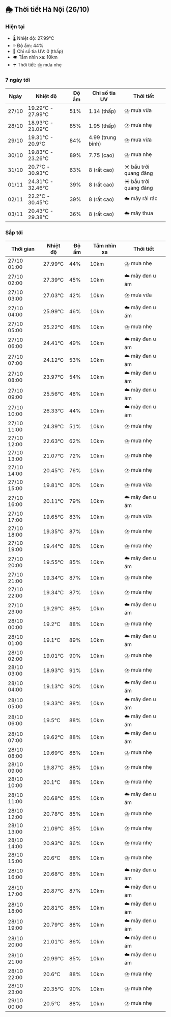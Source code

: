 ## 🌦️ Thời tiết Hà Nội (26/10)

### Hiện tại

- 🌡️ Nhiệt độ: 27.99℃
- 💦 Độ ẩm: 44%
- 🌟 Chỉ số tia UV: 0 (thấp)
- 👁️ Tầm nhìn xa: 10km
- ☂️ Thời tiết: ⛈️ mưa nhẹ

### 7 ngày tới

| Ngày | Nhiệt độ | Độ ẩm | Chỉ số tia UV | Thời tiết |
| --- | --- | --- | --- | --- |
| 27/10 | 19.29℃ - 27.99℃ | 51% | 1.14 (thấp) | ⛈️ mưa vừa |
| 28/10 | 18.93℃ - 21.09℃ | 85% | 1.95 (thấp) | ⛈️ mưa nhẹ |
| 29/10 | 19.31℃ - 20.9℃ | 84% | 4.99 (trung bình) | ⛈️ mưa vừa |
| 30/10 | 19.83℃ - 23.26℃ | 89% | 7.75 (cao) | ⛈️ mưa nhẹ |
| 31/10 | 20.7℃ - 30.93℃ | 63% | 8 (rất cao) | ☀️ bầu trời quang đãng |
| 01/11 | 24.31℃ - 32.46℃ | 39% | 8 (rất cao) | ☀️ bầu trời quang đãng |
| 02/11 | 22.2℃ - 30.45℃ | 39% | 8 (rất cao) | ☁️ mây rải rác |
| 03/11 | 20.43℃ - 29.38℃ | 36% | 8 (rất cao) | ☁️ mây thưa |

### Sắp tới

| Thời gian | Nhiệt độ | Độ ẩm | Tầm nhìn xa | Thời tiết |
| --- | --- | --- | --- | --- |
| 27/10 01:00 | 27.99℃ | 44% | 10km | ⛈️ mưa nhẹ |
| 27/10 02:00 | 27.39℃ | 45% | 10km | ☁️ mây đen u ám |
| 27/10 03:00 | 27.03℃ | 42% | 10km | ⛈️ mưa vừa |
| 27/10 04:00 | 25.99℃ | 46% | 10km | ☁️ mây đen u ám |
| 27/10 05:00 | 25.22℃ | 48% | 10km | ⛈️ mưa nhẹ |
| 27/10 06:00 | 24.41℃ | 49% | 10km | ☁️ mây đen u ám |
| 27/10 07:00 | 24.12℃ | 53% | 10km | ☁️ mây đen u ám |
| 27/10 08:00 | 23.97℃ | 54% | 10km | ☁️ mây đen u ám |
| 27/10 09:00 | 25.56℃ | 48% | 10km | ☁️ mây đen u ám |
| 27/10 10:00 | 26.33℃ | 44% | 10km | ☁️ mây đen u ám |
| 27/10 11:00 | 24.39℃ | 51% | 10km | ⛈️ mưa nhẹ |
| 27/10 12:00 | 22.63℃ | 62% | 10km | ⛈️ mưa nhẹ |
| 27/10 13:00 | 21.07℃ | 72% | 10km | ⛈️ mưa nhẹ |
| 27/10 14:00 | 20.45℃ | 76% | 10km | ⛈️ mưa nhẹ |
| 27/10 15:00 | 19.81℃ | 80% | 10km | ⛈️ mưa vừa |
| 27/10 16:00 | 20.11℃ | 79% | 10km | ☁️ mây đen u ám |
| 27/10 17:00 | 19.65℃ | 83% | 10km | ⛈️ mưa vừa |
| 27/10 18:00 | 19.35℃ | 87% | 10km | ⛈️ mưa nhẹ |
| 27/10 19:00 | 19.44℃ | 86% | 10km | ⛈️ mưa nhẹ |
| 27/10 20:00 | 19.55℃ | 85% | 10km | ☁️ mây đen u ám |
| 27/10 21:00 | 19.34℃ | 87% | 10km | ⛈️ mưa nhẹ |
| 27/10 22:00 | 19.34℃ | 87% | 10km | ⛈️ mưa nhẹ |
| 27/10 23:00 | 19.29℃ | 88% | 10km | ☁️ mây đen u ám |
| 28/10 00:00 | 19.2℃ | 88% | 10km | ⛈️ mưa nhẹ |
| 28/10 01:00 | 19.1℃ | 89% | 10km | ☁️ mây đen u ám |
| 28/10 02:00 | 19.01℃ | 90% | 10km | ⛈️ mưa nhẹ |
| 28/10 03:00 | 18.93℃ | 91% | 10km | ⛈️ mưa nhẹ |
| 28/10 04:00 | 19.13℃ | 90% | 10km | ☁️ mây đen u ám |
| 28/10 05:00 | 19.33℃ | 88% | 10km | ☁️ mây đen u ám |
| 28/10 06:00 | 19.5℃ | 88% | 10km | ☁️ mây đen u ám |
| 28/10 07:00 | 19.62℃ | 88% | 10km | ☁️ mây đen u ám |
| 28/10 08:00 | 19.69℃ | 88% | 10km | ⛈️ mưa nhẹ |
| 28/10 09:00 | 19.87℃ | 88% | 10km | ⛈️ mưa nhẹ |
| 28/10 10:00 | 20.1℃ | 88% | 10km | ⛈️ mưa nhẹ |
| 28/10 11:00 | 20.68℃ | 85% | 10km | ☁️ mây đen u ám |
| 28/10 12:00 | 20.78℃ | 85% | 10km | ⛈️ mưa nhẹ |
| 28/10 13:00 | 21.09℃ | 85% | 10km | ⛈️ mưa nhẹ |
| 28/10 14:00 | 20.93℃ | 86% | 10km | ⛈️ mưa nhẹ |
| 28/10 15:00 | 20.6℃ | 88% | 10km | ⛈️ mưa nhẹ |
| 28/10 16:00 | 20.68℃ | 88% | 10km | ☁️ mây đen u ám |
| 28/10 17:00 | 20.87℃ | 87% | 10km | ☁️ mây đen u ám |
| 28/10 18:00 | 20.81℃ | 88% | 10km | ☁️ mây đen u ám |
| 28/10 19:00 | 20.79℃ | 88% | 10km | ☁️ mây đen u ám |
| 28/10 20:00 | 21.01℃ | 86% | 10km | ☁️ mây đen u ám |
| 28/10 21:00 | 20.99℃ | 85% | 10km | ☁️ mây đen u ám |
| 28/10 22:00 | 20.6℃ | 88% | 10km | ⛈️ mưa nhẹ |
| 28/10 23:00 | 20.35℃ | 90% | 10km | ⛈️ mưa nhẹ |
| 29/10 00:00 | 20.5℃ | 88% | 10km | ⛈️ mưa nhẹ |
